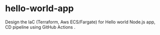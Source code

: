 # hello-world-app
Design the laC (Terraform, Aws ECS/Fargate) for Hello world Node.js app, CD pipeline using GitHub Actions . 
